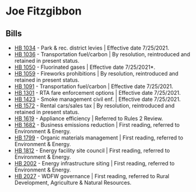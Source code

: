 # Joe Fitzgibbon
## Bills
* [HB 1034](/bill/2021-22/hb/1034/) - Park & rec. district levies | Effective date 7/25/2021.
* [HB 1036](/bill/2021-22/hb/1036/) - Transportation fuel/carbon | By resolution, reintroduced and retained in present status.
* [HB 1050](/bill/2021-22/hb/1050/) - Fluorinated gases | Effective date 7/25/2021*.
* [HB 1059](/bill/2021-22/hb/1059/) - Fireworks prohibitions | By resolution, reintroduced and retained in present status.
* [HB 1091](/bill/2021-22/hb/1091/) - Transportation fuel/carbon | Effective date 7/25/2021.
* [HB 1301](/bill/2021-22/hb/1301/) - RTA fare enforcement options | Effective date 7/25/2021.
* [HB 1423](/bill/2021-22/hb/1423/) - Smoke management civil enf. | Effective date 7/25/2021.
* [HB 1572](/bill/2021-22/hb/1572/) - Rental cars/sales tax | By resolution, reintroduced and retained in present status.
* [HB 1619](/bill/2021-22/hb/1619/) - Appliance efficiency | Referred to Rules 2 Review.
* [HB 1682](/bill/2021-22/hb/1682/) - Business emissions reduction | First reading, referred to Environment & Energy.
* [HB 1799](/bill/2021-22/hb/1799/) - Organic materials management | First reading, referred to Environment & Energy.
* [HB 1812](/bill/2021-22/hb/1812/) - Energy facility site council | First reading, referred to Environment & Energy.
* [HB 2002](/bill/2021-22/hb/2002/) - Energy infrastructure siting | First reading, referred to Environment & Energy.
* [HB 2027](/bill/2021-22/hb/2027/) - WDFW governance | First reading, referred to Rural Development, Agriculture & Natural Resources.
